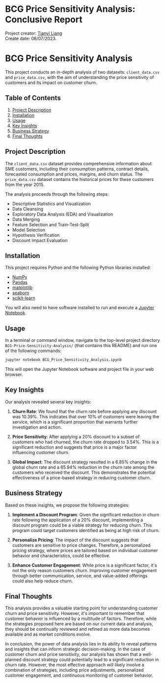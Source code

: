 # BCG Price Sensitivity Analysis: Conclusive Report

Project creator: [Tianyi Liang](https://www.linkedin.com/in/tianyi-liang-at-bu/)   
Create date: 06/07/2023.

# BCG Price Sensitivity Analysis

This project conducts an in-depth analysis of two datasets: `client_data.csv` and `price_data.csv`, with the aim of understanding the price sensitivity of customers and its impact on customer churn. 

## Table of Contents

1. [Project Description](#project-description)
2. [Installation](#installation)
3. [Usage](#usage)
4. [Key Insights](#key-insigts)
5. [Business Strategy](#business-strategy)
6. [Final Thoughts](#final-thoughts)

## Project Description <a name="project-description"></a>

The `client_data.csv` dataset provides comprehensive information about SME customers, including their consumption patterns, contract details, forecasted consumption and prices, margins, and churn status. The `price_data.csv` dataset contains the historical prices for these customers from the year 2015.

The analysis proceeds through the following steps:

- Descriptive Statistics and Visualization
- Data Cleansing
- Exploratory Data Analysis (EDA) and Visualization
- Data Merging
- Feature Selection and Train-Test-Split
- Model Selection
- Hypothesis Verification
- Discount Impact Evaluation

## Installation <a name="installation"></a>

This project requires Python and the following Python libraries installed:

- [NumPy](http://www.numpy.org/)
- [Pandas](http://pandas.pydata.org)
- [matplotlib](http://matplotlib.org/)
- [seaborn](https://seaborn.pydata.org/)
- [scikit-learn](http://scikit-learn.org/stable/)

You will also need to have software installed to run and execute a [Jupyter Notebook](http://ipython.org/notebook.html).

## Usage <a name="usage"></a>

In a terminal or command window, navigate to the top-level project directory `BCG-Price-Sensitivity-Analysis/` (that contains this README) and run one of the following commands:

```bash
jupyter notebook BCG_Price_Sensitivity_Analysis.ipynb
```

This will open the Jupyter Notebook software and project file in your web browser.

## Key Insights <a name="key-insigts"></a>

Our analysis revealed several key insights:

1. **Churn Rate**: We found that the churn rate before applying any discount was 10.39%. This indicates that over 10% of customers were leaving the service, which is a significant proportion that warrants further investigation and action.

2. **Price Sensitivity**: After applying a 20% discount to a subset of customers who had churned, the churn rate dropped to 3.54%. This is a significant reduction and suggests that price is a major factor influencing customer churn.

3. **Global Impact**: The discount strategy resulted in a 6.85% change in the global churn rate and a 65.94% reduction in the churn rate among the customers who received the discount. This demonstrates the potential effectiveness of a price-based strategy in reducing customer churn.

## Business Strategy <a name="business-strategy"></a>

Based on these insights, we propose the following strategies:

1. **Implement a Discount Program**: Given the significant reduction in churn rate following the application of a 20% discount, implementing a discount program could be a viable strategy for reducing churn. This program could target customers identified as being at high risk of churn.

2. **Personalize Pricing**: The impact of the discount suggests that customers are sensitive to price changes. Therefore, a personalized pricing strategy, where prices are tailored based on individual customer behavior and characteristics, could be effective.

3. **Enhance Customer Engagement**: While price is a significant factor, it's not the only reason customers churn. Improving customer engagement through better communication, service, and value-added offerings could also help reduce churn.

## Final Thoughts <a name="final-thoughts"></a>

This analysis provides a valuable starting point for understanding customer churn and price sensitivity. However, it's important to remember that customer behavior is influenced by a multitude of factors. Therefore, while the strategies proposed here are based on our current data and analysis, they should be continually reviewed and refined as more data becomes available and as market conditions evolve.

In conclusion, the power of data analysis lies in its ability to reveal patterns and insights that can inform strategic decision-making. In the case of customer churn and price sensitivity, our analysis has shown that a well-planned discount strategy could potentially lead to a significant reduction in churn rate. However, the most effective approach will likely involve a combination of strategies, including price adjustments, personalized customer engagement, and continuous monitoring of customer behavior.
